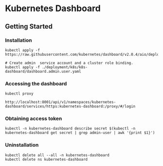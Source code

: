 # Kubernetes Dashboard


## Getting Started

### Installation

```
kubectl apply -f https://raw.githubusercontent.com/kubernetes/dashboard/v2.0.4/aio/deploy/recommended.yaml

# Create admin  service account and a cluster role binding.
kubectl apply -f ./deployment/k8s/k8s-dashboard/dashboard.admin.user.yaml
```

### Accessing the dashboard

```
kubectl proxy

http://localhost:8001/api/v1/namespaces/kubernetes-dashboard/services/https:kubernetes-dashboard:/proxy/#/login
```

### Obtaining access token
```
kubectl -n kubernetes-dashboard describe secret $(kubectl -n kubernetes-dashboard get secret | grep admin-user | awk '{print $1}')
```


### Uninstallation

```
kubectl delete all --all -n kubernetes-dashboard
kubectl delete ns kubernetes-dashboard
```